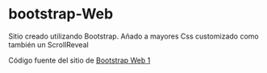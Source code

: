 # bootstrap-Web

Sitio creado utilizando Bootstrap. Añado a mayores Css customizado como también un ScrollReveal


Código fuente del sitio de [Bootstrap Web 1](https://pablodinis.github.io/bootstrap-Web/)
